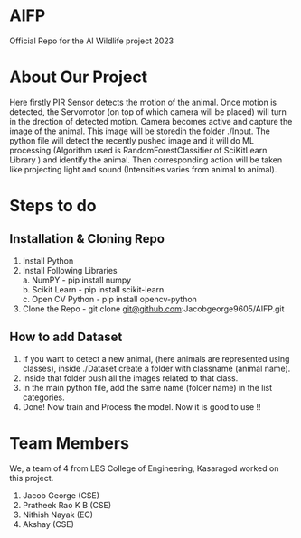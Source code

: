 # AIFP
Official Repo for the AI Wildlife project 2023

# About Our Project
Here firstly PIR Sensor detects the motion of the animal. Once motion is detected, the Servomotor (on top of which camera will be placed) will turn in the drection of detected motion. Camera becomes active and capture the image of the animal. This image will be storedin the folder ./Input. The python file will detect the recently pushed image and it will do ML processing (Algorithm used is RandomForestClassifier of SciKitLearn Library ) and identify the animal. Then corresponding action will be taken like projecting light and sound (Intensities varies from animal to animal). 

# Steps to do
## Installation & Cloning Repo
1. Install Python
2. Install Following Libraries <br>
	a. NumPY - pip install numpy <br>
	b. Scikit Learn - pip install scikit-learn <br>
 	c. Open CV Python - pip install opencv-python <br>
3. Clone the Repo - git clone git@github.com:Jacobgeorge9605/AIFP.git <br>

## How to add Dataset
1. If you want to detect a new animal, (here animals are represented using classes), inside ./Dataset create a folder with classname (animal name).<br>
2. Inside that folder push all the images related to that class. <br>
3. In the main python file, add the same name (folder name) in the list categories.<br>
4. Done! Now train and Process the model. Now it is good to use !!

# Team Members
We, a team of 4 from LBS College of Engineering, Kasaragod worked on this project.
1. Jacob George (CSE)
2. Pratheek Rao K B (CSE)
3. Nithish Nayak (EC)
4. Akshay (CSE)
